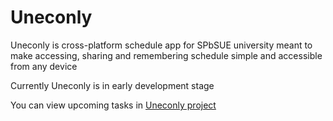 # Uneconly

Uneconly is cross-platform schedule app for SPbSUE university meant to make accessing, sharing and remembering schedule simple and accessible from any device

Currently Uneconly is in early development stage

You can view upcoming tasks in [Uneconly project](https://github.com/users/smart7even/projects/2)
